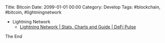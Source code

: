 Title: Bitcoin
Date: 2099-01-01 00:00
Category: Develop
Tags: #blockchain, #bitcoin, #lightningnetwork

* Lightning Network
    * [Lightning Network | Stats, Charts and Guide | DeFi Pulse](https://defipulse.com/lightning-network)

The End
